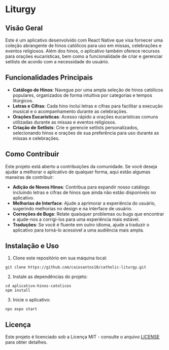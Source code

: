 # Liturgy

## Visão Geral

Este é um aplicativo desenvolvido com React Native que visa fornecer uma coleção abrangente de hinos católicos para uso em missas, celebrações e eventos religiosos. Além dos hinos, o aplicativo também oferece recursos para orações eucarísticas, bem como a funcionalidade de criar e gerenciar setlists de acordo com a necessidade do usuário.

## Funcionalidades Principais

- **Catálogo de Hinos**: Navegue por uma ampla seleção de hinos católicos populares, organizados de forma intuitiva por categorias e tempos litúrgicos.
- **Letras e Cifras**: Cada hino inclui letras e cifras para facilitar a execução musical e o acompanhamento durante as celebrações.
- **Orações Eucarísticas**: Acesso rápido a orações eucarísticas comuns utilizadas durante as missas e eventos religiosos.
- **Criação de Setlists**: Crie e gerencie setlists personalizados, selecionando hinos e orações de sua preferência para uso durante as missas e celebrações.

## Como Contribuir

Este projeto está aberto a contribuições da comunidade. Se você deseja ajudar a melhorar o aplicativo de qualquer forma, aqui estão algumas maneiras de contribuir:

- **Adição de Novos Hinos**: Contribua para expandir nosso catálogo incluindo letras e cifras de hinos que ainda não estão disponíveis no aplicativo.
- **Melhorias de Interface**: Ajude a aprimorar a experiência do usuário, sugerindo melhorias no design e na interface de usuário.
- **Correções de Bugs**: Relate quaisquer problemas ou bugs que encontrar e ajude-nos a corrigi-los para uma experiência mais estável.
- **Traduções**: Se você é fluente em outro idioma, ajude a traduzir o aplicativo para torná-lo acessível a uma audiência mais ampla.

## Instalação e Uso

1. Clone este repositório em sua máquina local:

```
git clone https://github.com/caiosantos10/catholic-liturgy.git
```

2. Instale as dependências do projeto:

```
cd aplicativo-hinos-catolicos
npm install
```

3. Inicie o aplicativo:

```
npx expo start
```

## Licença

Este projeto é licenciado sob a Licença MIT - consulte o arquivo [LICENSE](LICENSE) para obter detalhes.
